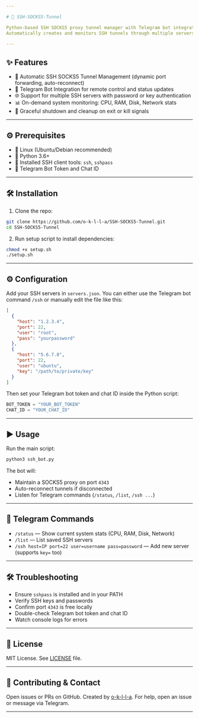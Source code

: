 ```yaml
---

# 🚀 SSH-SOCKS5-Tunnel

Python-based SSH SOCKS5 proxy tunnel manager with Telegram bot integration.
Automatically creates and monitors SSH tunnels through multiple servers, sends system info, and accepts remote commands via Telegram.

---
```


## ✨ Features

* 🔄 Automatic SSH SOCKS5 Tunnel Management (dynamic port forwarding, auto-reconnect)
* 🤖 Telegram Bot Integration for remote control and status updates
* 🌐 Support for multiple SSH servers with password or key authentication
* 📊 On-demand system monitoring: CPU, RAM, Disk, Network stats
* 🛑 Graceful shutdown and cleanup on exit or kill signals

---

## ⚙️ Prerequisites

* 🐧 Linux (Ubuntu/Debian recommended)
* 🐍 Python 3.6+
* 🔐 Installed SSH client tools: `ssh`, `sshpass`
* 🤖 Telegram Bot Token and Chat ID

---

## 🛠️ Installation

1. Clone the repo:

```bash
git clone https://github.com/o-k-l-l-a/SSH-SOCKS5-Tunnel.git
cd SSH-SOCKS5-Tunnel
```

2. Run setup script to install dependencies:

```bash
chmod +x setup.sh
./setup.sh
```

---

## ⚙️ Configuration

Add your SSH servers in `servers.json`. You can either use the Telegram bot command `/ssh` or manually edit the file like this:

```json
[
  {
    "host": "1.2.3.4",
    "port": 22,
    "user": "root",
    "pass": "yourpassword"
  },
  {
    "host": "5.6.7.8",
    "port": 22,
    "user": "ubuntu",
    "key": "/path/to/private/key"
  }
]
```

Then set your Telegram bot token and chat ID inside the Python script:

```python
BOT_TOKEN = "YOUR_BOT_TOKEN"
CHAT_ID = "YOUR_CHAT_ID"
```

---

## ▶️ Usage

Run the main script:

```bash
python3 ssh_bot.py
```

The bot will:

* Maintain a SOCKS5 proxy on port `4343`
* Auto-reconnect tunnels if disconnected
* Listen for Telegram commands (`/status`, `/list`, `/ssh ...`)

---

## 💬 Telegram Commands

* `/status` — Show current system stats (CPU, RAM, Disk, Network)
* `/list` — List saved SSH servers
* `/ssh host=IP port=22 user=username pass=password` — Add new server (supports `key=` too)

---

## 🛠 Troubleshooting

* Ensure `sshpass` is installed and in your PATH
* Verify SSH keys and passwords
* Confirm port `4343` is free locally
* Double-check Telegram bot token and chat ID
* Watch console logs for errors

---

## 📄 License

MIT License. See [LICENSE](LICENSE) file.

---

## 🤝 Contributing & Contact

Open issues or PRs on GitHub.
Created by [o-k-l-l-a](https://github.com/o-k-l-l-a).
For help, open an issue or message via Telegram.

---


